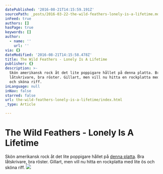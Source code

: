 ```yaml
---
datePublished: '2016-08-21T14:15:59.191Z'
sourcePath: _posts/2016-03-22-the-wild-feathers-lonely-is-a-lifetime.md
inFeed: true
authors: []
hasPage: true
keywords: []
author:
  - name: ''
    url: ''
via: {}
dateModified: '2016-08-21T14:15:58.478Z'
title: The Wild Feathers - Lonely Is A Lifetime
publisher: {}
description: >-
  Skön amerikansk rock åt det lite poppigare hållet på denna platta. Bra
  låtskrivare, bra röster. Gillart, men vill nu hitta en rockplatta med lite ös
  och sköna riff.
inLanguage: null
inNav: false
starred: false
url: the-wild-feathers-lonely-is-a-lifetime/index.html
_type: Article

---
```

# The Wild Feathers - Lonely Is A Lifetime

Skön amerikansk rock åt det lite poppigare hållet på [denna platta][0]. Bra låtskrivare, bra röster. Gillart, men vill nu hitta en rockplatta med lite ös och sköna riff.
![](https://the-grid-user-content.s3-us-west-2.amazonaws.com/04aec007-be3a-4474-b9bf-7d2533d8691a.jpg)

[0]: https://open.spotify.com/album/2b9pzFCI2Cf2oRZdhk0EUl